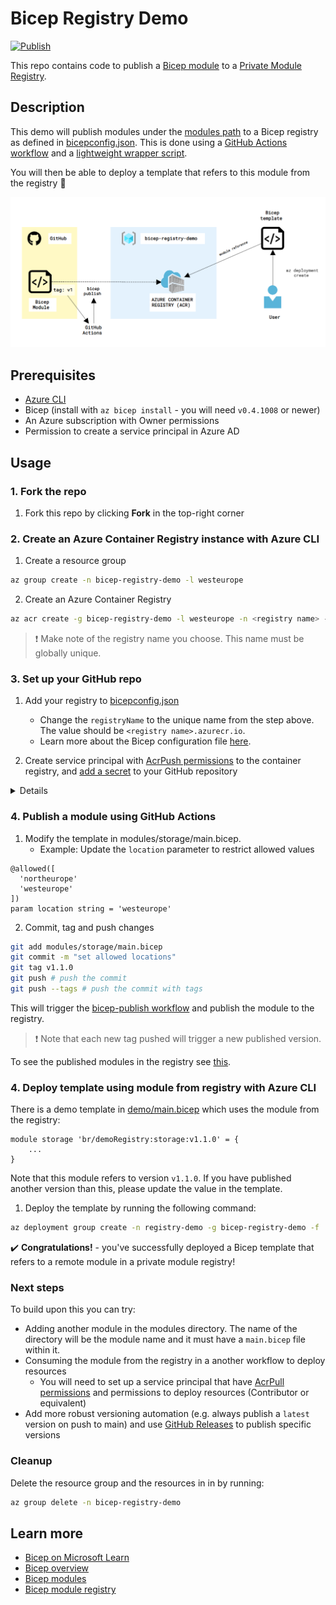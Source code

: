 # Bicep Registry Demo

[![Publish](https://github.com/matsest/bicep-registry-demo/actions/workflows/bicep-publish.yml/badge.svg)](https://github.com/matsest/bicep-registry-demo/actions/workflows/bicep-publish.yml)

This repo contains code to publish a [Bicep module](https://docs.microsoft.com/en-us/azure/azure-resource-manager/bicep/modules) to a [Private Module Registry](https://docs.microsoft.com/en-us/azure/azure-resource-manager/bicep/private-module-registry).

## Description

This demo will publish modules under the [modules path](./modules) to a Bicep registry as defined in [bicepconfig.json](./bicepconfig.json). This is done using a [GitHub Actions workflow](./.github/workflows/bicep-publish.yml) and a [lightweight wrapper script](./.github/publish-modules.sh).

You will then be able to deploy a template that refers to this module from the registry :muscle:

![diagram](static/diagram.png)

## Prerequisites

- [Azure CLI](https://docs.microsoft.com/en-us/cli/azure/install-azure-cli)
- Bicep (install with `az bicep install` - you will need `v0.4.1008` or newer)
- An Azure subscription with Owner permissions
- Permission to create a service principal in Azure AD

## Usage

### 1. Fork the repo

1. Fork this repo by clicking **Fork** in the top-right corner

### 2. Create an Azure Container Registry instance with Azure CLI

1. Create a resource group

```bash
az group create -n bicep-registry-demo -l westeurope
```

2. Create an Azure Container Registry

```bash
az acr create -g bicep-registry-demo -l westeurope -n <registry name> --sku basic
```

> :exclamation: Make note of the registry name you choose. This name must be globally unique.

### 3. Set up your GitHub repo

1. Add your registry to [bicepconfig.json](./bicepconfig.json)
   -  Change the `registryName` to the unique name from the step above. The value should be `<registry name>.azurecr.io`.
   - Learn more about the Bicep configuration file [here](https://docs.microsoft.com/en-us/azure/azure-resource-manager/bicep/bicep-config).

2. Create service principal with [AcrPush permissions](https://docs.microsoft.com/en-us/azure/container-registry/container-registry-roles?tabs=azure-cli) to the container registry, and [add a secret](https://docs.github.com/en/actions/security-guides/encrypted-secrets#creating-encrypted-secrets-for-a-repository) to your GitHub repository

<details>

```bash
# Get the id of your ACR
SCOPE=$(az acr show -n <registry name> -g <resource group> --query id -o tsv)
#! Replace the values for registry name and resource group

az ad sp create-for-rbac --name "bicep-registry-demo-ci" --role AcrPush \
                         --scopes $SCOPE --sdk-auth

# The command should output a JSON object similar to this:
{
  "clientId": "<GUID>",
  "clientSecret": "<GUID>",
  "subscriptionId": "<GUID>",
  "tenantId": "<GUID>",
  (...)
}

# Copy this and add as a repository secret named AZURE_CREDENTIALS
```

</details>

### 4. Publish a module using GitHub Actions

1. Modify the template in modules/storage/main.bicep.
   - Example: Update the `location` parameter to restrict allowed values

```bicep
@allowed([
  'northeurope'
  'westeurope'
])
param location string = 'westeurope'
```

2. Commit, tag and push changes

```bash
git add modules/storage/main.bicep
git commit -m "set allowed locations"
git tag v1.1.0
git push # push the commit
git push --tags # push the commit with tags
```

This will trigger the [bicep-publish workflow](./.github/workflows/bicep-publish.yml) and publish the module to the registry.

> :exclamation: Note that each new tag pushed will trigger a new published version.

To see the published modules in the registry see [this](https://docs.microsoft.com/en-us/azure/azure-resource-manager/bicep/private-module-registry#view-files-in-registry).

### 4. Deploy template using module from registry with Azure CLI

There is a demo template in [demo/main.bicep](./demo/main.bicep) which uses the module from the registry:

```bicep
module storage 'br/demoRegistry:storage:v1.1.0' = {
    ...
}
```

Note that this module refers to version `v1.1.0`. If you have published another version than this, please update the value in the template.

1. Deploy the template by running the following command:

```bash
az deployment group create -n registry-demo -g bicep-registry-demo -f ./demo/main.bicep
```

:heavy_check_mark: **Congratulations!** - you've successfully deployed a Bicep template that refers to a remote module in a private module registry!

### Next steps

To build upon this you can try:
- Adding another module in the modules directory. The name of the directory will be the module name and it must have a `main.bicep` file within it.
- Consuming the module from the registry in a another workflow to deploy resources
  - You will need to set up a service principal that have [AcrPull permissions](https://docs.microsoft.com/en-us/azure/container-registry/container-registry-roles?tabs=azure-cli) and permissions to deploy resources (Contributor or equivalent)
- Add more robust versioning automation (e.g. always publish a `latest` version on push to main) and use [GitHub Releases](https://docs.github.com/en/actions/learn-github-actions/events-that-trigger-workflows#release) to publish specific versions

### Cleanup

Delete the resource group and the resources in in by running:

```bash
az group delete -n bicep-registry-demo
```

## Learn more

- [Bicep on Microsoft Learn](https://docs.microsoft.com/en-us/azure/azure-resource-manager/bicep/learn-bicep)
- [Bicep overview](https://docs.microsoft.com/en-us/azure/azure-resource-manager/bicep/overview)
- [Bicep modules](https://docs.microsoft.com/en-us/azure/azure-resource-manager/bicep/modules)
- [Bicep module registry](https://docs.microsoft.com/en-us/azure/azure-resource-manager/bicep/private-module-registry)